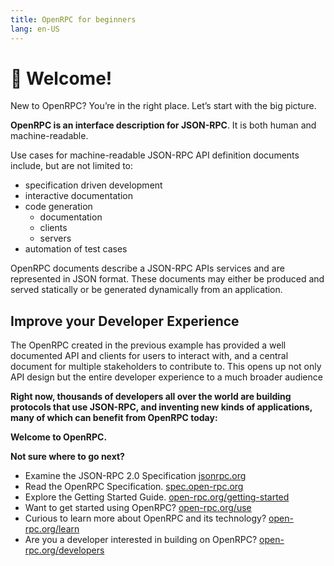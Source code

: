 ```yaml
---
title: OpenRPC for beginners
lang: en-US
---
```


# 👋 Welcome!

New to OpenRPC? You’re in the right place. Let’s start with the big picture.

**OpenRPC is an interface description for JSON-RPC**. It is both human and machine-readable.

Use cases for machine-readable JSON-RPC API definition documents include, but are not limited to:

- specification driven development
- interactive documentation
- code generation
  - documentation
  - clients
  - servers
- automation of test cases

OpenRPC documents describe a JSON-RPC APIs services and are represented in JSON format. These documents may either be produced and served statically or be generated dynamically from an application.

## Improve your Developer Experience

The OpenRPC created in the previous example has provided a well documented API and clients for users to interact with, and a central document for multiple stakeholders to contribute to. This opens up not only API design but the entire developer experience to a much broader audience

**Right now, thousands of developers all over the world are building protocols that use JSON-RPC, and inventing new kinds of applications, many of which can benefit from OpenRPC today:**

**Welcome to OpenRPC.**

**Not sure where to go next?**

- Examine the JSON-RPC 2.0 Specification [jsonrpc.org](https://www.jsonrpc.org/specification)
- Read the OpenRPC Specification. [spec.open-rpc.org](http://spec.open-rpc.org#introduction)
- Explore the Getting Started Guide. [open-rpc.org/getting-started](/getting-started/)
- Want to get started using OpenRPC? [open-rpc.org/use](/use/)
- Curious to learn more about OpenRPC and its technology? [open-rpc.org/learn](/learn/)
- Are you a developer interested in building on OpenRPC? [open-rpc.org/developers](/developers/)


